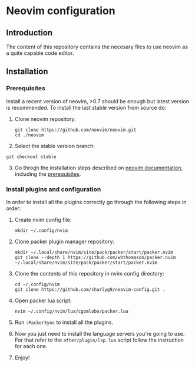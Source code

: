 # Neovim configuration

## Introduction

The content of this repository contains the necesary files to use neovim as a quite capable code editor.

## Installation

### Prerequisites

Install a recent version of neovim, >0.7 should be enough but latest version is recommended. To install the last stable version from source do:

1. Clone neovim repository:

   ```
   git clone https://github.com/neovim/neovim.git
   cd ./neovim
   ```

2. Select the stable version branch:

```
git checkout stable
```

3. Go throgh the installation steps described on [neovim documentation](https://github.com/neovim/neovim/blob/master/INSTALL.md#install-from-source), including the [prerequisites](https://github.com/neovim/neovim/blob/master/BUILD.md#build-prerequisites).

### Install plugins and configuration

In order to install all the plugins correctly go through the following steps in order:

1. Create nvim config file:
   
   ```
   mkdir ~/.config/nvim
   ```
3. Clone packer plugin manager repository:

   ```
   mkdir ~/.local/share/nvim/site/pack/packer/start/packer.nvim
   git clone --depth 1 https://github.com/wbthomason/packer.nvim ~/.local/share/nvim/site/pack/packer/start/packer.nvim
   ```
4. Clone the contents of this repository in nvim config directory:

   ```
   cd ~/.config/nvim
   git clone https://github.com/charlyg9/neovim-config.git .
   ```
5. Open packer lua script:

   ```
   nvim ~/.config/nvim/lua/cgomlobo/packer.lua
   ```
   
6. Run `:PackerSync` to install all the plugins.
7. Now you just need to install the language servers you're going to use. For that refer to the `after/plugin/lsp.lua` script follow the instruction for each one.
8. Enjoy!
